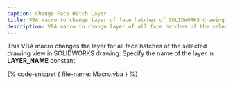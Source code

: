 ```yaml
---
caption: Change Face Hatch Layer
title: VBA macro to change layer of face hatches of SOLIDWORKS drawing view
description: VBA macro to change layer of all face hatches of the selected SOLIDWORKS drawing view
---
```


This VBA macro changes the layer for all face hatches of the selected drawing view in SOLIDWORKS drawing. Specify the name of the layer in **LAYER_NAME** constant.

{% code-snippet { file-name: Macro.vba } %}